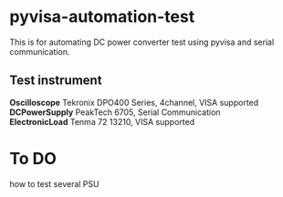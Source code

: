 # pyvisa-automation-test
This is for automating DC power converter test using pyvisa and serial communication.

## Test instrument
**Oscilloscope**  Tekronix DPO400 Series, 4channel, VISA supported    
**DCPowerSupply**  PeakTech 6705, Serial Communication    
**ElectronicLoad**  Tenma 72 13210, VISA supported    


# To DO  
how to test several PSU 